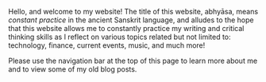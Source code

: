 Hello, and welcome to my website! The title of this website, abhyāsa, means *constant practice* in the ancient Sanskrit language, and alludes
to the hope that this website allows me to constantly practice my writing and critical thinking skills as I reflect on various topics related
but not limited to: technology, finance, current events, music, and much more!

Please use the navigation bar at the top of this page to learn more about me and to view some of my old blog posts.